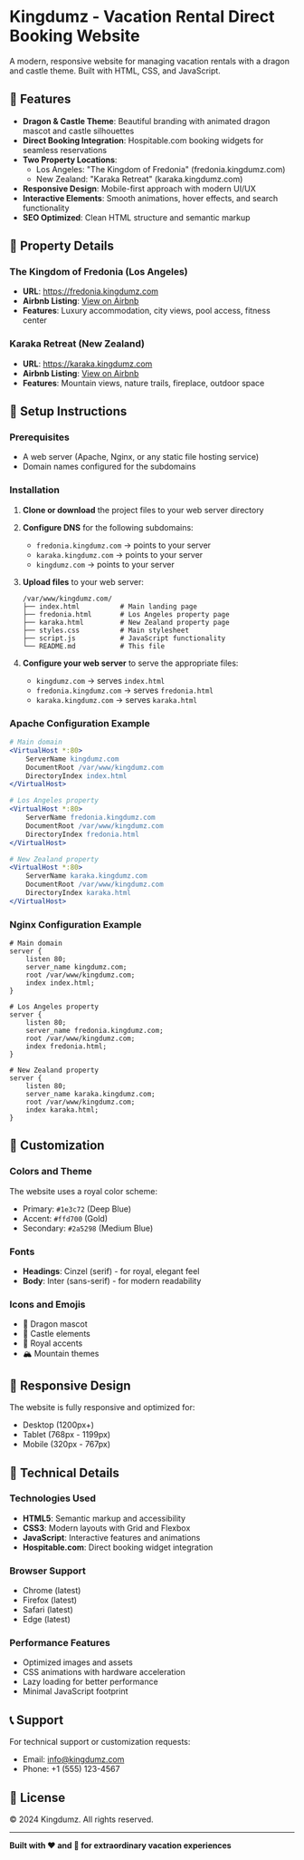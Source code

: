# Kingdumz - Vacation Rental Direct Booking Website

A modern, responsive website for managing vacation rentals with a dragon and castle theme. Built with HTML, CSS, and JavaScript.

## 🐉 Features

- **Dragon & Castle Theme**: Beautiful branding with animated dragon mascot and castle silhouettes
- **Direct Booking Integration**: Hospitable.com booking widgets for seamless reservations
- **Two Property Locations**:
  - Los Angeles: "The Kingdom of Fredonia" (fredonia.kingdumz.com)
  - New Zealand: "Karaka Retreat" (karaka.kingdumz.com)
- **Responsive Design**: Mobile-first approach with modern UI/UX
- **Interactive Elements**: Smooth animations, hover effects, and search functionality
- **SEO Optimized**: Clean HTML structure and semantic markup

## 🏰 Property Details

### The Kingdom of Fredonia (Los Angeles)
- **URL**: https://fredonia.kingdumz.com
- **Airbnb Listing**: [View on Airbnb](https://www.airbnb.com/rooms/1214080917428111160)
- **Features**: Luxury accommodation, city views, pool access, fitness center

### Karaka Retreat (New Zealand)
- **URL**: https://karaka.kingdumz.com
- **Airbnb Listing**: [View on Airbnb](https://www.airbnb.com/rooms/1375356941656032025)
- **Features**: Mountain views, nature trails, fireplace, outdoor space

## 🚀 Setup Instructions

### Prerequisites
- A web server (Apache, Nginx, or any static file hosting service)
- Domain names configured for the subdomains

### Installation

1. **Clone or download** the project files to your web server directory
2. **Configure DNS** for the following subdomains:
   - `fredonia.kingdumz.com` → points to your server
   - `karaka.kingdumz.com` → points to your server
   - `kingdumz.com` → points to your server

3. **Upload files** to your web server:
   ```
   /var/www/kingdumz.com/
   ├── index.html          # Main landing page
   ├── fredonia.html       # Los Angeles property page
   ├── karaka.html         # New Zealand property page
   ├── styles.css          # Main stylesheet
   ├── script.js           # JavaScript functionality
   └── README.md           # This file
   ```

4. **Configure your web server** to serve the appropriate files:
   - `kingdumz.com` → serves `index.html`
   - `fredonia.kingdumz.com` → serves `fredonia.html`
   - `karaka.kingdumz.com` → serves `karaka.html`

### Apache Configuration Example

```apache
# Main domain
<VirtualHost *:80>
    ServerName kingdumz.com
    DocumentRoot /var/www/kingdumz.com
    DirectoryIndex index.html
</VirtualHost>

# Los Angeles property
<VirtualHost *:80>
    ServerName fredonia.kingdumz.com
    DocumentRoot /var/www/kingdumz.com
    DirectoryIndex fredonia.html
</VirtualHost>

# New Zealand property
<VirtualHost *:80>
    ServerName karaka.kingdumz.com
    DocumentRoot /var/www/kingdumz.com
    DirectoryIndex karaka.html
</VirtualHost>
```

### Nginx Configuration Example

```nginx
# Main domain
server {
    listen 80;
    server_name kingdumz.com;
    root /var/www/kingdumz.com;
    index index.html;
}

# Los Angeles property
server {
    listen 80;
    server_name fredonia.kingdumz.com;
    root /var/www/kingdumz.com;
    index fredonia.html;
}

# New Zealand property
server {
    listen 80;
    server_name karaka.kingdumz.com;
    root /var/www/kingdumz.com;
    index karaka.html;
}
```

## 🎨 Customization

### Colors and Theme
The website uses a royal color scheme:
- Primary: `#1e3c72` (Deep Blue)
- Accent: `#ffd700` (Gold)
- Secondary: `#2a5298` (Medium Blue)

### Fonts
- **Headings**: Cinzel (serif) - for royal, elegant feel
- **Body**: Inter (sans-serif) - for modern readability

### Icons and Emojis
- 🐉 Dragon mascot
- 🏰 Castle elements
- 👑 Royal accents
- 🏔️ Mountain themes

## 📱 Responsive Design

The website is fully responsive and optimized for:
- Desktop (1200px+)
- Tablet (768px - 1199px)
- Mobile (320px - 767px)

## 🔧 Technical Details

### Technologies Used
- **HTML5**: Semantic markup and accessibility
- **CSS3**: Modern layouts with Grid and Flexbox
- **JavaScript**: Interactive features and animations
- **Hospitable.com**: Direct booking widget integration

### Browser Support
- Chrome (latest)
- Firefox (latest)
- Safari (latest)
- Edge (latest)

### Performance Features
- Optimized images and assets
- CSS animations with hardware acceleration
- Lazy loading for better performance
- Minimal JavaScript footprint

## 📞 Support

For technical support or customization requests:
- Email: info@kingdumz.com
- Phone: +1 (555) 123-4567

## 📄 License

© 2024 Kingdumz. All rights reserved.

---

**Built with ❤️ and 🐉 for extraordinary vacation experiences**
